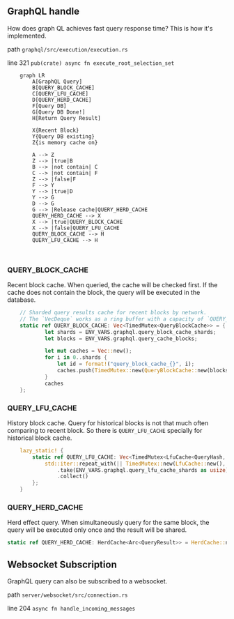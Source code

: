 ## GraphQL handle
How does graph QL achieves fast query response time? This is how it's implemented.

path `graphql/src/execution/execution.rs`

line 321 `pub(crate) async fn execute_root_selection_set`
```mermaid
    graph LR
        A[GraphQL Query]
        B[QUERY_BLOCK_CACHE]
        C[QUERY_LFU_CACHE]
        D[QUERY_HERD_CACHE]
        F[Query DB]
        G[Query DB Done!]
        H[Return Query Result]
        
        X{Recent Block}
        Y{Query DB existing}
        Z{is memory cache on}
        
        A --> Z
        Z --> |true|B
        B --> |not contain| C
        C --> |not contain| F
        Z --> |false|F
        F --> Y
        Y --> |true|D
        Y --> G
        D --> G
        G --> |Release cache|QUERY_HERD_CACHE
        QUERY_HERD_CACHE --> X
        X --> |true|QUERY_BLOCK_CACHE
        X --> |false|QUERY_LFU_CACHE
        QUERY_BLOCK_CACHE --> H
        QUERY_LFU_CACHE --> H

    
```

### QUERY_BLOCK_CACHE
Recent block cache. When queried, the cache will be checked first. If the cache does not contain the block, the query will be executed in the database.

```rust
    // Sharded query results cache for recent blocks by network.
    // The `VecDeque` works as a ring buffer with a capacity of `QUERY_CACHE_BLOCKS`.
    static ref QUERY_BLOCK_CACHE: Vec<TimedMutex<QueryBlockCache>> = {
            let shards = ENV_VARS.graphql.query_block_cache_shards;
            let blocks = ENV_VARS.graphql.query_cache_blocks;

            let mut caches = Vec::new();
            for i in 0..shards {
                let id = format!("query_block_cache_{}", i);
                caches.push(TimedMutex::new(QueryBlockCache::new(blocks, i, *MAX_WEIGHT), id))
            }
            caches
    };
```

### QUERY_LFU_CACHE
History block cache. Query for historical blocks is not that much often comparing to recent block.
So there is `QUERY_LFU_CACHE` specially for historical block cache.
```rust
    lazy_static! {
        static ref QUERY_LFU_CACHE: Vec<TimedMutex<LfuCache<QueryHash, WeightedResult>>> = {
            std::iter::repeat_with(|| TimedMutex::new(LfuCache::new(), "query_lfu_cache"))
                .take(ENV_VARS.graphql.query_lfu_cache_shards as usize)
                .collect()
        };
    }
```

### QUERY_HERD_CACHE
Herd effect query. When simultaneously query for the same block, the query will be executed only once and the result will be shared.
```rust
static ref QUERY_HERD_CACHE: HerdCache<Arc<QueryResult>> = HerdCache::new("query_herd_cache");
```

## Websocket Subscription
GraphQL query can also be subscribed to a websocket.

path `server/websocket/src/connection.rs` 

line 204 `async fn handle_incoming_messages`
